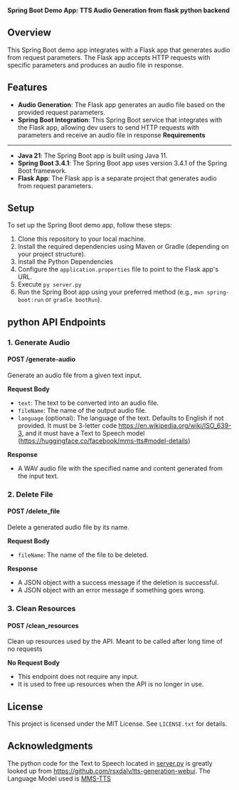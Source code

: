 **Spring Boot Demo App: TTS Audio Generation from flask python backend**

**Overview**
-----------

This Spring Boot demo app integrates with a Flask app that generates audio from request parameters. The Flask app
accepts HTTP requests with specific parameters and produces an audio file in response.

**Features**
------------

* **Audio Generation**: The Flask app generates an audio file based on the provided request parameters.
* **Spring Boot Integration**: This Spring Boot service that integrates with the Flask app, allowing dev users to send HTTP requests
  with parameters and receive an audio file in response 
**Requirements**
---------------

* **Java 21**: The Spring Boot app is built using Java 11.
* **Spring Boot 3.4.1**: The Spring Boot app uses version 3.4.1 of the Spring Boot framework.
* **Flask App**: The Flask app is a separate project that generates audio from request parameters.

**Setup**
---------

To set up the Spring Boot demo app, follow these steps:

1. Clone this repository to your local machine.
2. Install the required dependencies using Maven or Gradle (depending on your project structure).
3. Install the Python Dependencies
4. Configure the `application.properties` file to point to the Flask app's URL.
5. Execute `py server.py`
6. Run the Spring Boot app using your preferred method (e.g., `mvn spring-boot:run` or `gradle bootRun`).

**python API Endpoints**
-----------------

### 1. Generate Audio

#### POST /generate-audio

Generate an audio file from a given text input.

**Request Body**

* `text`: The text to be converted into an audio file.
* `fileName`: The name of the output audio file.
* `language` (optional): The language of the text. Defaults to English if not provided. It must be 3-letter
  code https://en.wikipedia.org/wiki/ISO_639-3, and it must have a Text to Speech
  model (https://huggingface.co/facebook/mms-tts#model-details)

**Response**

* A WAV audio file with the specified name and content generated from the input text.

### 2. Delete File

#### POST /delete_file

Delete a generated audio file by its name.

**Request Body**

* `fileName`: The name of the file to be deleted.

**Response**

* A JSON object with a success message if the deletion is successful.
* A JSON object with an error message if something goes wrong.

### 3. Clean Resources

#### POST /clean_resources

Clean up resources used by the API. Meant to be called after long time of no requests

**No Request Body**

* This endpoint does not require any input.
* It is used to free up resources when the API is no longer in use.

**License**
----------

This project is licensed under the MIT License. See `LICENSE.txt` for details.


**Acknowledgments**
-------------------

The python code for the Text to Speech located in [server.py](server.py) is greatly looked up
from https://github.com/rsxdalv/tts-generation-webui. The Language Model used
is [MMS-TTS](https://huggingface.co/facebook/mms-tts)


